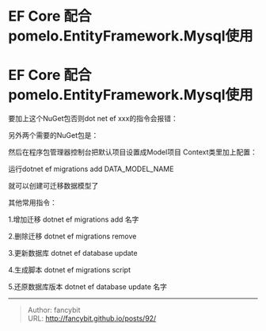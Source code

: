 # EF Core 配合pomelo.EntityFramework.Mysql使用

<div class="header"><h1 class="single-title animate__animated animate__pulse animate__faster">EF Core 配合pomelo.EntityFramework.Mysql使用</h1></div>

<div class="content" id="content"><!-- raw HTML omitted --><!-- raw HTML omitted --><!-- raw HTML omitted --><p>要加上这个NuGet包否则dot net ef xxx的指令会报错：</p><!-- raw HTML omitted --><p>另外两个需要的NuGet包是：</p><!-- raw HTML omitted --><!-- raw HTML omitted --><p>然后在程序包管理器控制台把默认项目设置成Model项目 Context类里加上配置：</p><!-- raw HTML omitted --><!-- raw HTML omitted --><p>运行dotnet ef migrations add DATA_MODEL_NAME</p><p>就可以创建可迁移数据模型了</p><p>其他常用指令：</p><p>1.增加迁移 dotnet ef migrations add 名字</p><p>2.删除迁移 dotnet ef migrations remove</p><p>3.更新数据库 dotnet ef database update</p><p>4.生成脚本 dotnet ef migrations script</p><p>5.还原数据库版本 dotnet ef database update 名字</p><!-- raw HTML omitted --></div>



---

> Author: fancybit  
> URL: http://fancybit.github.io/posts/92/  

